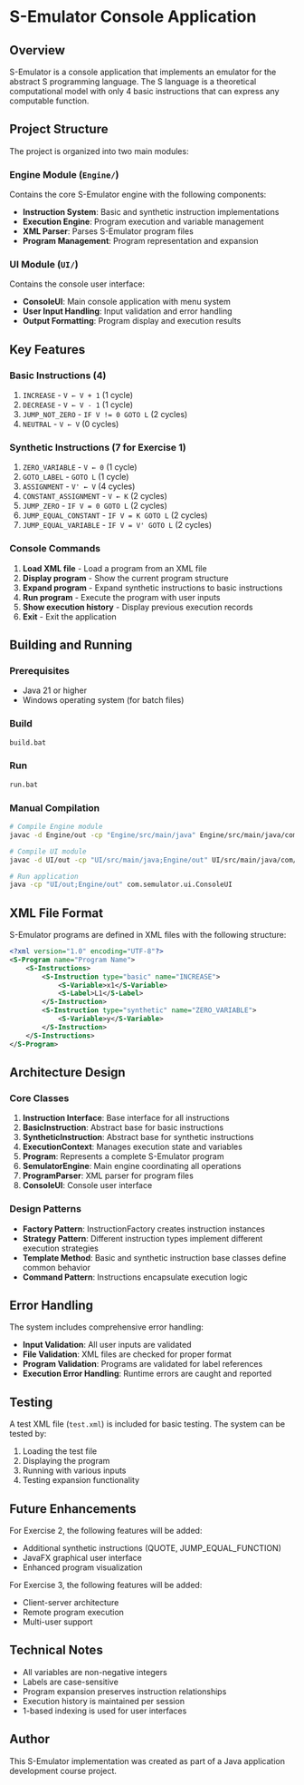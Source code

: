 # S-Emulator Console Application

## Overview

S-Emulator is a console application that implements an emulator for the abstract S programming language. The S language is a theoretical computational model with only 4 basic instructions that can express any computable function.

## Project Structure

The project is organized into two main modules:

### Engine Module (`Engine/`)
Contains the core S-Emulator engine with the following components:

- **Instruction System**: Basic and synthetic instruction implementations
- **Execution Engine**: Program execution and variable management
- **XML Parser**: Parses S-Emulator program files
- **Program Management**: Program representation and expansion

### UI Module (`UI/`)
Contains the console user interface:

- **ConsoleUI**: Main console application with menu system
- **User Input Handling**: Input validation and error handling
- **Output Formatting**: Program display and execution results

## Key Features

### Basic Instructions (4)
1. `INCREASE` - `V ← V + 1` (1 cycle)
2. `DECREASE` - `V ← V - 1` (1 cycle) 
3. `JUMP_NOT_ZERO` - `IF V != 0 GOTO L` (2 cycles)
4. `NEUTRAL` - `V ← V` (0 cycles)

### Synthetic Instructions (7 for Exercise 1)
1. `ZERO_VARIABLE` - `V ← 0` (1 cycle)
2. `GOTO_LABEL` - `GOTO L` (1 cycle)
3. `ASSIGNMENT` - `V' ← V` (4 cycles)
4. `CONSTANT_ASSIGNMENT` - `V ← K` (2 cycles)
5. `JUMP_ZERO` - `IF V = 0 GOTO L` (2 cycles)
6. `JUMP_EQUAL_CONSTANT` - `IF V = K GOTO L` (2 cycles)
7. `JUMP_EQUAL_VARIABLE` - `IF V = V' GOTO L` (2 cycles)

### Console Commands
1. **Load XML file** - Load a program from an XML file
2. **Display program** - Show the current program structure
3. **Expand program** - Expand synthetic instructions to basic instructions
4. **Run program** - Execute the program with user inputs
5. **Show execution history** - Display previous execution records
6. **Exit** - Exit the application

## Building and Running

### Prerequisites
- Java 21 or higher
- Windows operating system (for batch files)

### Build
```bash
build.bat
```

### Run
```bash
run.bat
```

### Manual Compilation
```bash
# Compile Engine module
javac -d Engine/out -cp "Engine/src/main/java" Engine/src/main/java/com/semulator/engine/**/*.java

# Compile UI module
javac -d UI/out -cp "UI/src/main/java;Engine/out" UI/src/main/java/com/semulator/ui/*.java

# Run application
java -cp "UI/out;Engine/out" com.semulator.ui.ConsoleUI
```

## XML File Format

S-Emulator programs are defined in XML files with the following structure:

```xml
<?xml version="1.0" encoding="UTF-8"?>
<S-Program name="Program Name">
    <S-Instructions>
        <S-Instruction type="basic" name="INCREASE">
            <S-Variable>x1</S-Variable>
            <S-Label>L1</S-Label>
        </S-Instruction>
        <S-Instruction type="synthetic" name="ZERO_VARIABLE">
            <S-Variable>y</S-Variable>
        </S-Instruction>
    </S-Instructions>
</S-Program>
```

## Architecture Design

### Core Classes

1. **Instruction Interface**: Base interface for all instructions
2. **BasicInstruction**: Abstract base for basic instructions
3. **SyntheticInstruction**: Abstract base for synthetic instructions
4. **ExecutionContext**: Manages execution state and variables
5. **Program**: Represents a complete S-Emulator program
6. **SemulatorEngine**: Main engine coordinating all operations
7. **ProgramParser**: XML parser for program files
8. **ConsoleUI**: Console user interface

### Design Patterns

- **Factory Pattern**: InstructionFactory creates instruction instances
- **Strategy Pattern**: Different instruction types implement different execution strategies
- **Template Method**: Basic and synthetic instruction base classes define common behavior
- **Command Pattern**: Instructions encapsulate execution logic

## Error Handling

The system includes comprehensive error handling:

- **Input Validation**: All user inputs are validated
- **File Validation**: XML files are checked for proper format
- **Program Validation**: Programs are validated for label references
- **Execution Error Handling**: Runtime errors are caught and reported

## Testing

A test XML file (`test.xml`) is included for basic testing. The system can be tested by:

1. Loading the test file
2. Displaying the program
3. Running with various inputs
4. Testing expansion functionality

## Future Enhancements

For Exercise 2, the following features will be added:
- Additional synthetic instructions (QUOTE, JUMP_EQUAL_FUNCTION)
- JavaFX graphical user interface
- Enhanced program visualization

For Exercise 3, the following features will be added:
- Client-server architecture
- Remote program execution
- Multi-user support

## Technical Notes

- All variables are non-negative integers
- Labels are case-sensitive
- Program expansion preserves instruction relationships
- Execution history is maintained per session
- 1-based indexing is used for user interfaces

## Author

This S-Emulator implementation was created as part of a Java application development course project.
